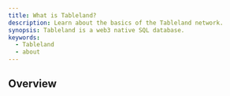 ```yaml
---
title: What is Tableland?
description: Learn about the basics of the Tableland network.
synopsis: Tableland is a web3 native SQL database.
keywords:
  - Tableland
  - about
---
```


## Overview
